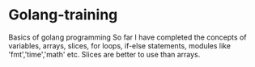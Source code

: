 # Golang-training
Basics of golang programming
So far I have completed the concepts of variables, arrays, slices, for loops, if-else statements, modules like 'fmt','time','math' etc. 
Slices are better to use than arrays.
